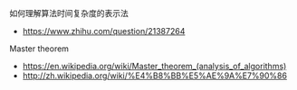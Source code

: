 如何理解算法时间复杂度的表示法

- https://www.zhihu.com/question/21387264

Master theorem

- https://en.wikipedia.org/wiki/Master_theorem_(analysis_of_algorithms)
- http://zh.wikipedia.org/wiki/%E4%B8%BB%E5%AE%9A%E7%90%86
